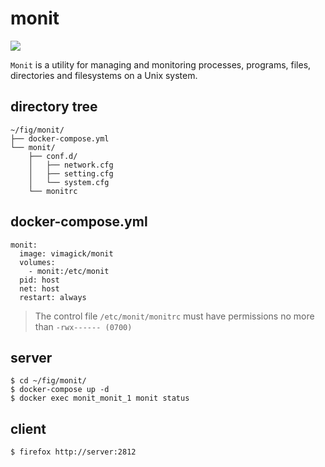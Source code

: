monit
=====

[![](https://badge.imagelayers.io/vimagick/monit:latest.svg)](https://imagelayers.io/?images=vimagick/monit:latest)

`Monit` is a utility for managing and monitoring processes, programs, files,
directories and filesystems on a Unix system.

## directory tree

```
~/fig/monit/
├── docker-compose.yml
└── monit/
    ├── conf.d/
    │   ├── network.cfg
    │   ├── setting.cfg
    │   └── system.cfg
    └── monitrc
```

## docker-compose.yml

```
monit:
  image: vimagick/monit
  volumes:
    - monit:/etc/monit
  pid: host
  net: host
  restart: always
```

> The control file `/etc/monit/monitrc` must have permissions no more than
> `-rwx------ (0700)`

## server

```
$ cd ~/fig/monit/
$ docker-compose up -d
$ docker exec monit_monit_1 monit status
```

## client

```
$ firefox http://server:2812
```
